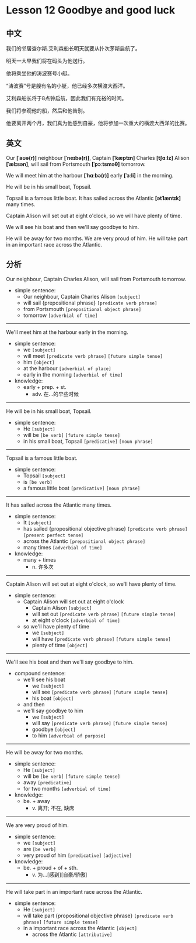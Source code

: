 # Lesson 12 Goodbye and good luck

## 中文

我们的邻居查尔斯.艾利森船长明天就要从扑次茅斯启航了。

明天一大早我们将在码头为他送行。

他将乘坐他的涛波赛号小艇。

“涛波赛”号是艘有名的小艇，他已经多次横渡大西洋。

艾利森船长将于8点钟启航，因此我们有充裕的时间。

我们将参观他的船，然后和他告别。

他要离开两个月，我们真为他感到自豪，他将参加一次重大的横渡大西洋的比赛。

## 英文

Our **[ˈaʊə(r)]** neighbour **[ˈneɪbə(r)]**, Captain **[ˈkæptɪn]** Charles **[tʃɑːlz]** Alison **[ˈælɪsən]**, will sail from Portsmouth **[ˈpɔːtsməθ]** tomorrow.

We will meet him at the harbour **[ˈhɑːbə(r)]** early **[ˈɜːli]** in the morning. 

He will be in his small boat, Topsail.

Topsail is a famous little boat. It has sailed across the Atlantic **[ətˈlæntɪk]** many times.

Captain Alison will set out at eight o'clock, so we will have plenty of time.

We will see his boat and then we'll say goodbye to him.

He will be away for two months. We are very proud of him. He will take part in an important race across the Atlantic.

## 分析

Our neighbour, Captain Charles Alison, will sail from Portsmouth tomorrow. 
- simple sentence:
    - Our neighbour, Captain Charles Alison `[subject]`
    - will sail {prepositional phrase} `[predicate verb phrase]`
    - from Portsmouth `[prepositional object phrase]`
    - tomorrow `[adverbial of time]`
  
---

We'll meet him at the harbour early in the morning.
- simple sentence:
    - we `[subject]`
    - will meet `[predicate verb phrase]` `[future simple tense]`
    - him `[object]`
    - at the harbour `[adverbial of place]`
    - early in the morning `[adverbial of time]`
- knowledge:
    - early + prep. + st.
        - adv. 在...的早些时候
  
---

He will be in his small boat, Topsail. 
- simple sentence:
    - He `[subject]`
    - will be `[be verb]` `[future simple tense]`
    - in his small boat, Topsail `[predicative]` `[noun phrase]`
  
---

Topsail is a famous little boat. 
- simple sentence:
    - Topsail `[subject]`
    - is `[be verb]`
    - a famous little boat `[predicative]` `[noun phrase]`
  
---

It has sailed across the Atlantic many times.
- simple sentence:
    - It `[subject]`
    - has sailed {propositional objective phrase} `[predicate verb phrase]` `[present perfect tense]`
    - across the Atlantic `[prepositional object phrase]`
    - many times `[adverbial of time]`
- knowledge:
    - many + times
        - n. 许多次
  
---

Captain Alison will set out at eight o'clock, so we'll have plenty of time.
- simple sentence:
    - Captain Alison will set out at eight o'clock
        - Captain Alison `[subject]`
        - will set out `[predicate verb phrase]` `[future simple tense]`
        - at eight o'clock `[adverbial of time]`
    - so we'll have plenty of time
        - we `[subject]`
        - will have `[predicate verb phrase]` `[future simple tense]`
        - plenty of time `[object]`
  
---

We'll see his boat and then we'll say goodbye to him.
- compound sentence:
    - we'll see his boat
        - we `[subject]`
        - will see `[predicate verb phrase]` `[future simple tense]`
        - his boat `[object]`
    - and then
    - we'll say goodbye to him
        - we `[subject]`
        - will say `[predicate verb phrase]` `[future simple tense]`
        - goodbye `[object]`
        - to him `[adverbial of purpose]`
  
---

He will be away for two months.
- simple sentence:
    - He `[subject]`
    - will be `[be verb]` `[future simple tense]`
    - away `[predicative]`
    - for two months `[adverbial of time]`
- knowledge:
    - be. + away
        - v. 离开; 不在, 缺席
  
---

We are very proud of him. 
- simple sentence:
    - we `[subject]`
    - are `[be verb]`
    - very proud of him `[predicative]` `[adjective]`
- knowledge:
    - be. + proud + of + sth.
        - v. 为...[感到][自豪/骄傲]
  
---

He will take part in an important race across the Atlantic.
- simple sentence:
    - He `[subject]`
    - will take part {propositional objective phrase} `[predicate verb phrase]` `[future simple tense]`
    - in a important race across the Atlantic `[object]`
        - across the Atlantic `[attributive]`
